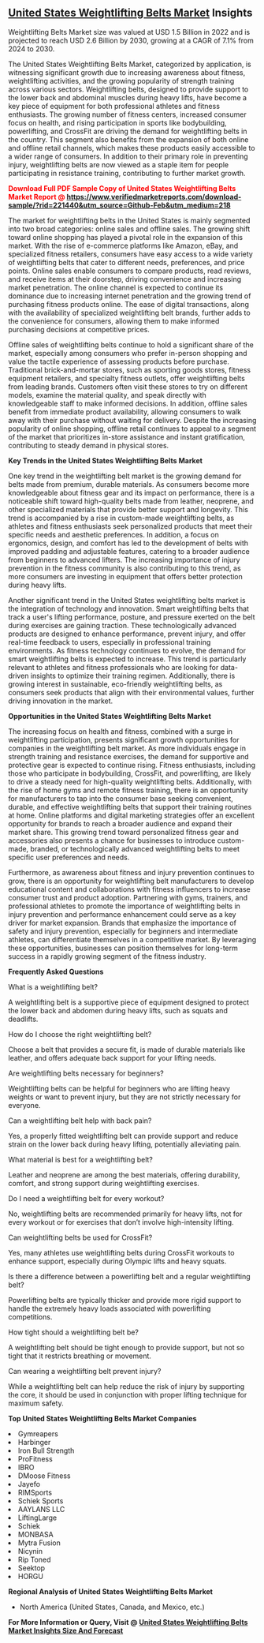 <h2><a href="https://www.verifiedmarketreports.com/download-sample/?rid=221440&amp;utm_source=Github-Feb&amp;utm_medium=218" target="_blank">United States Weightlifting Belts Market</a> Insights</h2><p>Weightlifting Belts Market size was valued at USD 1.5 Billion in 2022 and is projected to reach USD 2.6 Billion by 2030, growing at a CAGR of 7.1% from 2024 to 2030.</p><p><div> <p>The United States Weightlifting Belts Market, categorized by application, is witnessing significant growth due to increasing awareness about fitness, weightlifting activities, and the growing popularity of strength training across various sectors. Weightlifting belts, designed to provide support to the lower back and abdominal muscles during heavy lifts, have become a key piece of equipment for both professional athletes and fitness enthusiasts. The growing number of fitness centers, increased consumer focus on health, and rising participation in sports like bodybuilding, powerlifting, and CrossFit are driving the demand for weightlifting belts in the country. This segment also benefits from the expansion of both online and offline retail channels, which makes these products easily accessible to a wider range of consumers. In addition to their primary role in preventing injury, weightlifting belts are now viewed as a staple item for people participating in resistance training, contributing to further market growth. <strong><p><span class=""><span style="color: #ff0000;"><strong>Download Full PDF Sample Copy of United States Weightlifting Belts Market Report</strong> @ </span><a href="https://www.verifiedmarketreports.com/download-sample/?rid=221440&amp;utm_source=Github-Feb&amp;utm_medium=218" target="_blank">https://www.verifiedmarketreports.com/download-sample/?rid=221440&amp;utm_source=Github-Feb&amp;utm_medium=218</a></span></p></strong></p> <p>The market for weightlifting belts in the United States is mainly segmented into two broad categories: online sales and offline sales. The growing shift toward online shopping has played a pivotal role in the expansion of this market. With the rise of e-commerce platforms like Amazon, eBay, and specialized fitness retailers, consumers have easy access to a wide variety of weightlifting belts that cater to different needs, preferences, and price points. Online sales enable consumers to compare products, read reviews, and receive items at their doorstep, driving convenience and increasing market penetration. The online channel is expected to continue its dominance due to increasing internet penetration and the growing trend of purchasing fitness products online. The ease of digital transactions, along with the availability of specialized weightlifting belt brands, further adds to the convenience for consumers, allowing them to make informed purchasing decisions at competitive prices.</p> <p>Offline sales of weightlifting belts continue to hold a significant share of the market, especially among consumers who prefer in-person shopping and value the tactile experience of assessing products before purchase. Traditional brick-and-mortar stores, such as sporting goods stores, fitness equipment retailers, and specialty fitness outlets, offer weightlifting belts from leading brands. Customers often visit these stores to try on different models, examine the material quality, and speak directly with knowledgeable staff to make informed decisions. In addition, offline sales benefit from immediate product availability, allowing consumers to walk away with their purchase without waiting for delivery. Despite the increasing popularity of online shopping, offline retail continues to appeal to a segment of the market that prioritizes in-store assistance and instant gratification, contributing to steady demand in physical stores.</p> <p><strong>Key Trends in the United States Weightlifting Belts Market</strong></p> <p>One key trend in the weightlifting belt market is the growing demand for belts made from premium, durable materials. As consumers become more knowledgeable about fitness gear and its impact on performance, there is a noticeable shift toward high-quality belts made from leather, neoprene, and other specialized materials that provide better support and longevity. This trend is accompanied by a rise in custom-made weightlifting belts, as athletes and fitness enthusiasts seek personalized products that meet their specific needs and aesthetic preferences. In addition, a focus on ergonomics, design, and comfort has led to the development of belts with improved padding and adjustable features, catering to a broader audience from beginners to advanced lifters. The increasing importance of injury prevention in the fitness community is also contributing to this trend, as more consumers are investing in equipment that offers better protection during heavy lifts.</p> <p>Another significant trend in the United States weightlifting belts market is the integration of technology and innovation. Smart weightlifting belts that track a user's lifting performance, posture, and pressure exerted on the belt during exercises are gaining traction. These technologically advanced products are designed to enhance performance, prevent injury, and offer real-time feedback to users, especially in professional training environments. As fitness technology continues to evolve, the demand for smart weightlifting belts is expected to increase. This trend is particularly relevant to athletes and fitness professionals who are looking for data-driven insights to optimize their training regimen. Additionally, there is growing interest in sustainable, eco-friendly weightlifting belts, as consumers seek products that align with their environmental values, further driving innovation in the market.</p> <p><strong>Opportunities in the United States Weightlifting Belts Market</strong></p> <p>The increasing focus on health and fitness, combined with a surge in weightlifting participation, presents significant growth opportunities for companies in the weightlifting belt market. As more individuals engage in strength training and resistance exercises, the demand for supportive and protective gear is expected to continue rising. Fitness enthusiasts, including those who participate in bodybuilding, CrossFit, and powerlifting, are likely to drive a steady need for high-quality weightlifting belts. Additionally, with the rise of home gyms and remote fitness training, there is an opportunity for manufacturers to tap into the consumer base seeking convenient, durable, and effective weightlifting belts that support their training routines at home. Online platforms and digital marketing strategies offer an excellent opportunity for brands to reach a broader audience and expand their market share. This growing trend toward personalized fitness gear and accessories also presents a chance for businesses to introduce custom-made, branded, or technologically advanced weightlifting belts to meet specific user preferences and needs.</p> <p>Furthermore, as awareness about fitness and injury prevention continues to grow, there is an opportunity for weightlifting belt manufacturers to develop educational content and collaborations with fitness influencers to increase consumer trust and product adoption. Partnering with gyms, trainers, and professional athletes to promote the importance of weightlifting belts in injury prevention and performance enhancement could serve as a key driver for market expansion. Brands that emphasize the importance of safety and injury prevention, especially for beginners and intermediate athletes, can differentiate themselves in a competitive market. By leveraging these opportunities, businesses can position themselves for long-term success in a rapidly growing segment of the fitness industry.</p> <p><strong>Frequently Asked Questions</strong></p> <p>What is a weightlifting belt?</p> <p>A weightlifting belt is a supportive piece of equipment designed to protect the lower back and abdomen during heavy lifts, such as squats and deadlifts.</p> <p>How do I choose the right weightlifting belt?</p> <p>Choose a belt that provides a secure fit, is made of durable materials like leather, and offers adequate back support for your lifting needs.</p> <p>Are weightlifting belts necessary for beginners?</p> <p>Weightlifting belts can be helpful for beginners who are lifting heavy weights or want to prevent injury, but they are not strictly necessary for everyone.</p> <p>Can a weightlifting belt help with back pain?</p> <p>Yes, a properly fitted weightlifting belt can provide support and reduce strain on the lower back during heavy lifting, potentially alleviating pain.</p> <p>What material is best for a weightlifting belt?</p> <p>Leather and neoprene are among the best materials, offering durability, comfort, and strong support during weightlifting exercises.</p> <p>Do I need a weightlifting belt for every workout?</p> <p>No, weightlifting belts are recommended primarily for heavy lifts, not for every workout or for exercises that don’t involve high-intensity lifting.</p> <p>Can weightlifting belts be used for CrossFit?</p> <p>Yes, many athletes use weightlifting belts during CrossFit workouts to enhance support, especially during Olympic lifts and heavy squats.</p> <p>Is there a difference between a powerlifting belt and a regular weightlifting belt?</p> <p>Powerlifting belts are typically thicker and provide more rigid support to handle the extremely heavy loads associated with powerlifting competitions.</p> <p>How tight should a weightlifting belt be?</p> <p>A weightlifting belt should be tight enough to provide support, but not so tight that it restricts breathing or movement.</p> <p>Can wearing a weightlifting belt prevent injury?</p> <p>While a weightlifting belt can help reduce the risk of injury by supporting the core, it should be used in conjunction with proper lifting technique for maximum safety.</p> </div></p><p><strong>Top United States Weightlifting Belts Market Companies</strong></p><div data-test-id=""><p><li>Gymreapers</li><li> Harbinger</li><li> Iron Bull Strength</li><li> ProFitness</li><li> IBRO</li><li> DMoose Fitness</li><li> Jayefo</li><li> RIMSports</li><li> Schiek Sports</li><li> AAYLANS LLC</li><li> LiftingLarge</li><li> Schiek</li><li> MONBASA</li><li> Mytra Fusion</li><li> Nicynin</li><li> Rip Toned</li><li> Seektop</li><li> HORGU</li></p><div><strong>Regional Analysis of&nbsp;United States Weightlifting Belts Market</strong></div><ul><li dir="ltr"><p dir="ltr">North America&nbsp;(United States, Canada, and Mexico, etc.)</p></li></ul><p><strong>For More Information or Query, Visit @&nbsp;</strong><strong><a href="https://www.verifiedmarketreports.com/product/weightlifting-belts-market/?utm_source=Github-Feb&amp;utm_medium=218" target="_blank">United States Weightlifting Belts Market Insights Size And Forecast</a></strong></p></div>
